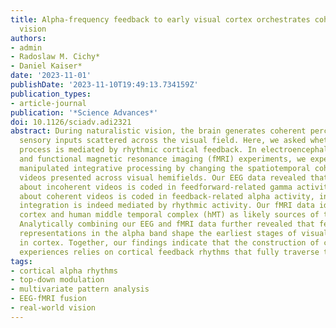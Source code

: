 ```yaml
---
title: Alpha-frequency feedback to early visual cortex orchestrates coherent naturalistic
  vision
authors:
- admin
- Radoslaw M. Cichy*
- Daniel Kaiser*
date: '2023-11-01'
publishDate: '2023-11-10T19:49:13.734159Z'
publication_types:
- article-journal
publication: '*Science Advances*'
doi: 10.1126/sciadv.adi2321
abstract: During naturalistic vision, the brain generates coherent percepts by integrating
  sensory inputs scattered across the visual field. Here, we asked whether this integration
  process is mediated by rhythmic cortical feedback. In electroencephalography (EEG)
  and functional magnetic resonance imaging (fMRI) experiments, we experimentally
  manipulated integrative processing by changing the spatiotemporal coherence of naturalistic
  videos presented across visual hemifields. Our EEG data revealed that information
  about incoherent videos is coded in feedforward-related gamma activity while information
  about coherent videos is coded in feedback-related alpha activity, indicating that
  integration is indeed mediated by rhythmic activity. Our fMRI data identified scene-selective
  cortex and human middle temporal complex (hMT) as likely sources of this feedback.
  Analytically combining our EEG and fMRI data further revealed that feedback-related
  representations in the alpha band shape the earliest stages of visual processing
  in cortex. Together, our findings indicate that the construction of coherent visual
  experiences relies on cortical feedback rhythms that fully traverse the visual hierarchy.
tags:
- cortical alpha rhythms
- top-down modulation
- multivariate pattern analysis
- EEG-fMRI fusion
- real-world vision
---
```

